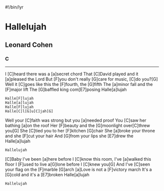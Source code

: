 #!/bin/lyr
# Hallelujah
## Leonard Cohen
### C

---

I [C]heard there was a [a]secret chord
That [C]David played and it [a]pleased the Lord
But [F]you don't really [G]care for music, [C]do you?[G]
Well it [C]goes like this the [F]fourth, the [G]fifth
The [a]minor fall and the [F]major lift
The [G]baffled king com[E7]posing Halle[a]lujah

    Halle[F]lujah
    Halle[a]lujah
    Halle[F]lujah
    Halle[C]l[G]u[C]jah[G]

Well your [C]faith was strong but you [a]needed proof
You [C]saw her bathing [a]on the roof
Her [F]beauty and the [G]moonlight over[C]threw you[G]
She [C]tied you to her [F]kitchen [G]chair
She [a]broke your throne and she [F]cut your hair
And [G]from your lips she [E7]drew the Halle[a]lujah

    Hallelujah

[C]Baby I've been [a]here before
I [C]know this room, I've [a]walked this floor
I [F]used to live a[G]lone before I [C]knew you[G]
And I've [C]seen your flag on the [F]marble [G]arch
[a]Love is not a [F]victory march
It's a [G]cold and it's a [E7]broken Halle[a]lujah

    Hallelujah